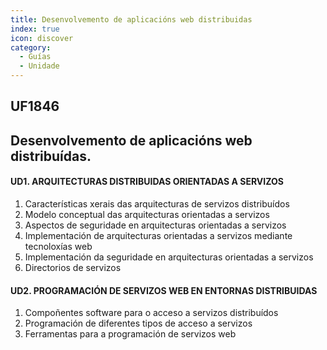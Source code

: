```yaml
---
title: Desenvolvemento de aplicacións web distribuidas 
index: true
icon: discover
category:
  - Guías
  - Unidade
---
```


## UF1846
## Desenvolvemento de aplicacións web distribuídas. 

#### UD1. ARQUITECTURAS DISTRIBUIDAS ORIENTADAS A SERVIZOS

1. Características xerais das arquitecturas de servizos distribuídos
2. Modelo conceptual das arquitecturas orientadas a servizos
3. Aspectos de seguridade en arquitecturas orientadas a servizos
4. Implementación de arquitecturas orientadas a servizos mediante tecnoloxías web
5. Implementación da seguridade en arquitecturas orientadas a servizos
6. Directorios de servizos

#### UD2. PROGRAMACIÓN DE SERVIZOS WEB EN ENTORNAS DISTRIBUIDAS

1. Compoñentes software para o acceso a servizos distribuídos
2. Programación de diferentes tipos de acceso a servizos
3. Ferramentas para a programación de servizos web
